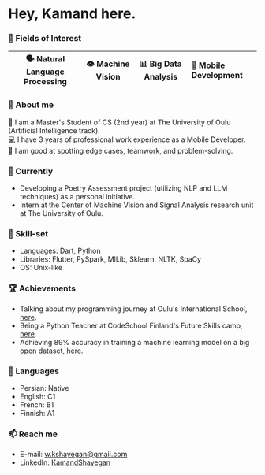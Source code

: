 
 # Hey, Kamand here.

 ### 🌟 Fields of Interest

| 🗣️ **Natural Language Processing** | 👁️ **Machine Vision** |  📊 **Big Data Analysis** | 📱 **Mobile Development** |
|:----------------------------------:|:---------------------:|:-------------------------:|:------------------------


<!--
**KamandShayegan/KamandShayegan** is a ✨ _special_ ✨ repository because its `README.md` (this file) appears on your GitHub profile.

Here are some ideas to get you started:

- 🔭 I’m currently working on ...
- 🌱 I’m currently learning ...
- 👯 I’m looking to collaborate on ...
- 🤔 I’m looking for help with ...
- 💬 Ask me about ...
- 📫 How to reach me: ...
- 😄 Pronouns: ...
- 
-->

<!-- [![Top Langs](https://github-readme-stats.vercel.app/api/top-langs/?username=kamandshayegan&layout=compact&theme=tokyonight)](https://github.com/anuraghazra/github-readme-stats) -->

<!-- 
<div align='center'>
 <img src="https://vandaei.ir/wp-content/uploads/2021/04/animation_640_knud1x9i.gif" width="200"/>
</div> -->

<!-- ![Kamands Work Env](https://cdn.dribbble.com/users/2646423/screenshots/5507196/computer.gif) -->
### 🤔 About me

 🌱 I am a Master's Student of CS (2nd year) at The University of Oulu (Artificial Intelligence track).\
 💻 I have 3 years of professional work experience as a Mobile Developer.\
 👯 I am good at spotting edge cases, teamwork, and problem-solving.
 
 ### 🔭 Currently
 - Developing a Poetry Assessment project (utilizing NLP and LLM techniques) as a personal initiative.
 - Intern at the Center of Machine Vision and Signal Analysis research unit at The University of Oulu.
 

 ### 💪 Skill-set
 - Languages: Dart, Python
 - Libraries: Flutter, PySpark, MlLib, Sklearn, NLTK, SpaCy
 - OS: Unix-like

<!-- ### 📈 my github stats -->

<!-- [![Anurag's GitHub stats](https://github-readme-stats.vercel.app/api?username=kamandshayegan&count_private=true&show_icons=true&theme=buefy)](https://github.com/anuraghazra/github-readme-stats) -->

<!-- <div style="display: flex; flex-direction: row;">
  <img class="img" src="https://github-readme-stats.vercel.app/api/top-langs/?username=kamandshayegan&layout=compact&theme=tokyonight" />
 <img class="img" src="https://github-readme-stats.vercel.app/api?username=kamandshayegan&count_private=true&show_icons=true&theme=tokyonight" />

</div> -->

<!-- https://open.spotify.com/user/s2zngaj7nt3ftk0ut5urf7r1a?si=BouZdWouTSKTIGfBFDWN_Q -->
### 🏆 Achievements
- Talking about my programming journey at Oulu's International School, [here](https://www.linkedin.com/feed/update/urn:li:activity:7211978227693584384/).
- Being a Python Teacher at CodeSchool Finland's Future Skills camp, [here](https://www.linkedin.com/feed/update/urn:li:activity:7172705486222311425/).
- Achieving 89% accuracy in training a machine learning model on a big open dataset, [here](https://github.com/KamandShayegan/a-bigdata-clickstream-analysis).

### 💬 Languages
- Persian: Native
- English: C1
- French: B1
- Finnish: A1

### 📫 Reach me

- E-mail: <a href="mailto:w.kshayegan@gmail.com"> w.kshayegan@gmail.com </a>
- LinkedIn: [KamandShayegan](https://www.linkedin.com/in/kamand-shayegan-4361041a7/)


